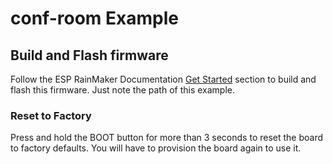 # conf-room Example

## Build and Flash firmware

Follow the ESP RainMaker Documentation [Get Started](https://rainmaker.espressif.com/docs/get-started.html) section to build and flash this firmware. Just note the path of this example.

### Reset to Factory

Press and hold the BOOT button for more than 3 seconds to reset the board to factory defaults. You will have to provision the board again to use it.
